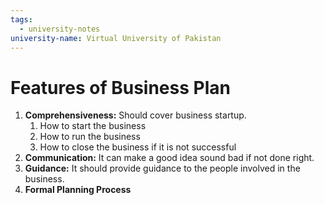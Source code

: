 ```yaml
---
tags:
  - university-notes
university-name: Virtual University of Pakistan
---
```


# Features of Business Plan
1. **Comprehensiveness:** Should cover business startup.
	1. How to start the business
	2. How to run the business
	3. How to close the business if it is not successful
2. **Communication:** It can make a good idea sound bad if not done right.
3. **Guidance:** It should provide guidance to the people involved in the business.
4. **Formal Planning Process** 
